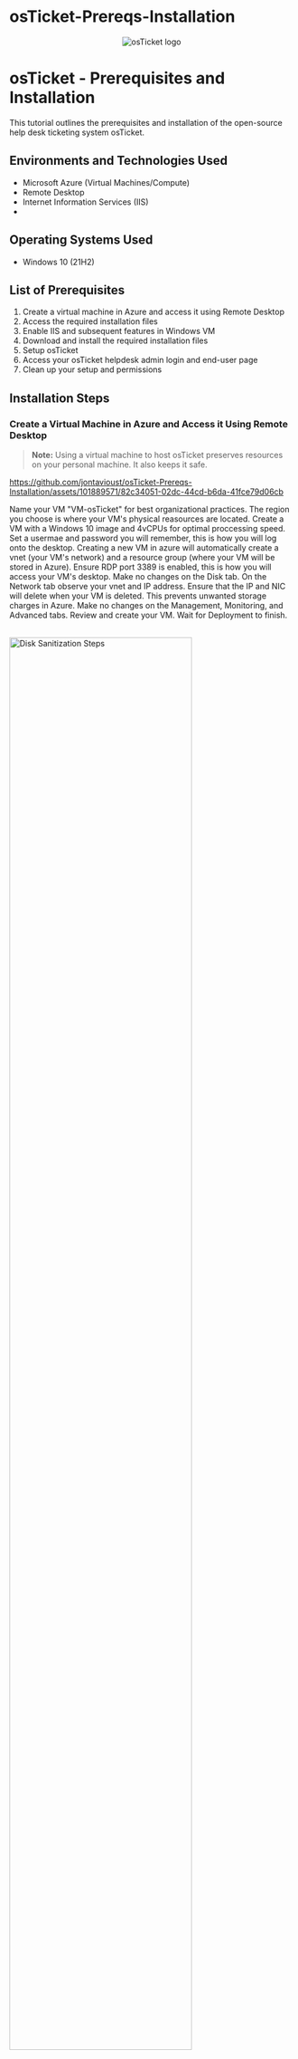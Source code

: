 # osTicket-Prereqs-Installation
<p align="center">
<img src="https://i.imgur.com/Clzj7Xs.png" alt="osTicket logo"/>
</p>

# osTicket - Prerequisites and Installation
This tutorial outlines the prerequisites and installation of the open-source help desk ticketing system osTicket. 


## Environments and Technologies Used

- Microsoft Azure (Virtual Machines/Compute)
- Remote Desktop 
- Internet Information Services (IIS)
- 
## Operating Systems Used

- Windows 10 (21H2)
</b>

## List of Prerequisites

1. Create a virtual machine in Azure and access it using Remote Desktop
2. Access the required installation files
3. Enable IIS and subsequent features in Windows VM
4. Download and install the required installation files
5. Setup osTicket
6. Access your osTicket helpdesk admin login and end-user page
7. Clean up your setup and permissions

## Installation Steps

### Create a Virtual Machine in Azure and Access it Using Remote Desktop
> **Note:**
> Using a virtual machine to host osTicket preserves resources on your personal machine. It also keeps it safe. 

https://github.com/jontavioust/osTicket-Prereqs-Installation/assets/101889571/82c34051-02dc-44cd-b6da-41fce79d06cb
<p>
Name your VM "VM-osTicket" for best organizational practices. The region you choose is where your VM's physical reasources are located. Create a VM with a Windows 10 image and 4vCPUs for optimal proccessing speed. Set a usermae and password you will remember, this is how you will log onto the desktop. Creating a new VM in azure will automatically create a vnet (your VM's network) and a resource group (where your VM will be stored in Azure). Ensure RDP port 3389 is enabled, this is how you will access your VM's desktop. Make no changes on the Disk tab. On the Network tab observe your vnet and IP address. Ensure that the IP and NIC will delete when your VM is deleted. This prevents unwanted storage charges in Azure. Make no changes on the Management, Monitoring, and Advanced tabs. Review and create your VM. Wait for Deployment to finish. 
</p>

<br />
<img src="https://i.imgur.com/4JTyhmj.png" height="80%" width="80%" alt="Disk Sanitization Steps"/>
<img src="https://i.imgur.com/Ije8ot3.png" height="80%" width="80%" alt="Disk Sanitization Steps"/>
<p>
Copy VM-osTicket's public IP address and paste it in Remote Desktop Connection (Windows) or Microsoft Remote Desktop (MacOS). Give it a "friendly name" and log in with the username and password you configured. If using a Windows PC, your log in screen may look different. The functions are still the same. The VM's desktop will populate after a successful login. 
</p>
<br />

### Access the Required Installation Files
<img src="https://i.imgur.com/5pLrt83.png" height="80%" width="80%" alt="Disk Sanitization Steps"/>
Copy and paste [this link](https://drive.google.com/drive/folders/1Jc9E6JWnnyLiUse49tfqYC4zGCkVRwSW?usp=drive_link)  within your Windows VM for easy access to the required instalation files.
<br />


### Enable IIS and Subsequent Features in Windows VM
<img src="https://i.imgur.com/A3a1kaA.png" height="80%" width="80%" alt="Disk Sanitization Steps"/>
<p>
Find IIS: Control Panel -> Programs and Features -> Turn Windows features on or off.
</p>
<br />
<img src="https://i.imgur.com/uEE2Soj.png" height="80%" width="80%" alt="Disk Sanitization Steps"/>
 
<p>In the Windows Features settings enable: [▪️]Internet Information Services -> [▪️]Web Management Tools -> [✔] IIS Management Console.
   
Enable CGI and Common HTTP features: [▪️]World Wide Web Services -> [▪️]Application Development Features -> [✔] CGI -> [▪️]Common HTTP Features.
 </p>
 
<br />

https://github.com/jontavioust/osTicket-Prereqs-Installation/assets/101889571/5b498b8b-833a-4cdf-9b53-fe6f16a606da

<p>Verify IIS functionality with loopback address: Type 127.0.0.1 in Edge browser, the IIS welcome page will populate. </p>
<br />

    
### Download and the Install the Required Installation Files
>**Note:**
>This is the longest step, so each part is broken down for your convenience.

>**Warning:**
>Some of these installation files are out of date, however they are still functional (and free). Because of this, you may come across a stop message; "This file type might be dangerous". Download the files anyway. The isolated VM hosted in Microsoft Azure keeps your personal machine safe.

#### From the Installation Files, download and install PHP Manager for IIS (PHPManagerForIIS_V1.5.0.msi)
<img src="https://i.imgur.com/fEPWtxq.png" height="80%" width="80%" alt="Disk Sanitization Steps"/>

#### From the Installation Files, download and install the Rewrite Module (rewrite_amd64_en-US.msi)
<img src="https://i.imgur.com/uivGncD.png" height="80%" width="80%" alt="Disk Sanitization Steps"/>

#### Create the directory C:\PHP
https://github.com/jontavioust/osTicket-Prereqs-Installation/assets/101889571/1831cfc1-1c34-4aa3-a4f2-9761b01b1439
<p> This PC -> Windows (C:) Drive -> New Folder -> type "PHP". </p> 

#### From the Installation Files, download PHP 7.3.8 (php-7.3.8-nts-Win32-VC15-x86.zip) and unzip the contents into C:\PHP

https://github.com/jontavioust/osTicket-Prereqs-Installation/assets/101889571/92286ab1-c6e0-46a3-8b16-c2224a6001ec
<p>Downloads -> Right click PHP 7.3.8 -> Extract all -> Browse to C:\PHP -> Select folder -> Extract.  </p>

#### From the Installation Files, download and install VC_redist.x86.exe.
<img src="https://i.imgur.com/XSLjqjM.png" height="80%" width="80%" alt="Disk Sanitization Steps"/>
#### From the Installation Files, download and install MySQL 5.5.62 (mysql-5.5.62-win32.msi)
<img src="https://i.imgur.com/B9Ai3lb.png" height="80%" width="80%" alt="Disk Sanitization Steps"/>

https://github.com/jontavioust/osTicket-Prereqs-Installation/assets/101889571/3f15c657-62a2-483f-90ca-ad5e8615d2f3
<p>Typical Setup -> Launch Configuration Wizard (after install) -> Install as Windows Service -> Standard Configuration -> Modify Security Settings ->  Set a password you will remember -> Execute and finish installation. </p>

#### Run IIS as an admin & register PHP from within IIS
https://github.com/jontavioust/osTicket-Prereqs-Installation/assets/101889571/fbcbd092-fc5d-427a-b658-1fc50faa7fcb
<p> Search IIS -> Run as administrator -> PHP manager -> Register new PHP version -> Provide a path to the php executable file (...) -> C:\php\php-7.3.8-nts-Win32-VC15-x86\php.cgi -> Open -> OK.</p>

#### Reload IIS (open IIS and restart the server)
<img src="https://i.imgur.com/aVu9dGT.png" height="80%" width="80%" alt="Disk Sanitization Steps"/>
<p>You can also click stop and then start.</p>

#### From the installation files, install osTicket v1.15.8
<img src="https://i.imgur.com/Npw4tso.png" height="80%" width="80%" alt="Disk Sanitization Steps"/>
<p>The osTicket zip does not have an installation manager like the previous files. Access it from the Downloads section in the File Explorer.</p>

#### Copy, extract, and rename the "Upload" folder within osTicket zip
https://github.com/jontavioust/osTicket-Prereqs-Installation/assets/101889571/4d5096ff-4161-45b0-b07a-272742b81c93
<p>Double click osTicket in Downloads -> Right click "upload" folder and copy -> Paste the "upload" folder in c:\inetpub\wwwroot -> After extraction, rename “upload” to “osTicket” within c:\inetpub\wwwroot.</p>

#### Launch osTicket in Microsoft Edge 
<img src="https://i.imgur.com/ajsNuXV.png" height="80%" width="80%" alt="Disk Sanitization Steps"/>
<p> VM-osTicket -> Sites -> Default Website -> osTicket -> On the right, click “Browse *:80”. The osTicket installation page will populate in the Edge browser.</p>

> **Note:**
> If you receive an error in Edge, check to see if you properly [registered PHP from within IIS's PHP manager](https://github.com/jontavioust/osTicket-Prereqs-Installation#run-iis-as-an-admin--register-php-from-within-iis).  

#### Enable PHP extensions
https://github.com/jontavioust/osTicket-Prereqs-Installation/assets/101889571/6c35aa76-de1a-4a45-accd-92600fa9bb3c
<p>After launching osTicket, notice that some extensions are disabled. The required extensions are PHP IMAP, Intl, and Zend OPcache. 
    
Enable extensions in IIS Manager: VM-osTicket -> Sites -> Default Website -> osTicket -> Double click PHP Manager -> Enable and disable an extension -> Enable: php_imap.dll, php_intl.dll, php_opcache.dll -> Refresh the osTicket site, observe the changes. </p>

#### Rename: ost-sampleconfig.php
https://github.com/jontavioust/osTicket-Prereqs-Installation/assets/101889571/ba208a15-d350-4699-ac9e-aa3999a941bd
<p>From: C:\inetpub\wwwroot\osTicket\include\ost-sampleconfig.php ➡️ To: C:\inetpub\wwwroot\osTicket\include\ost-config.php. (delete "sample"). 
    
>**Note:**
> Arrive at the file by clicking the relevant folders (like in the walk-through) or copy and paste the path name into File Explorer.</p>

#### Assign permissions to ost-config.php
https://github.com/jontavioust/osTicket-Prereqs-Installation/assets/101889571/042fb3d9-4a48-4b46-a621-5090a116f54d
<p> Observe the file path to access C:\inetpub\wwwroot\osTicket\include\ost-config.php.ost-config.php. 
    
Assign permissions: Right click ost-config.php -> Properties -> Security -> Advanced -> Disable inheritance -> Remove all -> Add -> Select principal -> type "everyone" -> Check names -> OK -> [✔️]Full control -> OK -> Apply -> OK.
</p>  

#### From the Installation Files, download HeidiSQL. Install and begin a new session
<img src="https://i.imgur.com/S3ZVygu.png" height="80%" width="80%" alt="Disk Sanitization Steps"/>
> **Note:**
> Heidi SQL may download as a word document. If so, open the document and click the link to download the file 

https://github.com/jontavioust/osTicket-Prereqs-Installation/assets/101889571/831961e7-4af3-4806-9c50-bfd985eb8427
<p> Accept the agreement and let the installation manager guide you. 

After installation, the session manager will automatically populate: Click "➕New -> Right click to remane the new session "osTicket" -> observe that the MySQL database username is "root" -> Set a password you will remember. This database information is required to configure osTicket Basic Installation. </p>

<br />

### Setup osTicket 
<img src="https://i.imgur.com/hNuH8Xw.png" height="80%" width="80%" alt="Disk Sanitization Steps"/>
<p>In the browser, complete the System Settings and Admin User sections of osTicket Basic Installation. The Default Email receives email from end-users. The Admin User portion is how you will log into the helpdesk.</p>

<img src="https://i.imgur.com/W5Q6Uzt.png" height="80%" width="80%" alt="Disk Sanitization Steps"/>
<p> Scroll to the Database section. The MySQL database is "osTicket". The MySQL username is "root". Use the password you configured in HeidiSQL. Click: Install Now. </p>
<br />

### Access your Helpdesk Admin Login and End-user Page<p>Verify that your admin login works.</p>
<img src="https://i.imgur.com/fLQ95z6.png" height="80%" width="80%" alt="Disk Sanitization Steps"/>
<br />

### Clean Up Your Setup and Permissions
<img src="https://i.imgur.com/1CoIFAC.png" height="80%" width="80%" alt="Disk Sanitization Steps"/>
<p>Delete: C:\inetpub\wwwroot\osTicket\setup. 

Set Permissions to Read Only: C:\inetpub\wwwroot\osTicket\include\ost-config.php</p>
<br />

### osTicket - Prerequisites and Installation Complete!👏🏾
